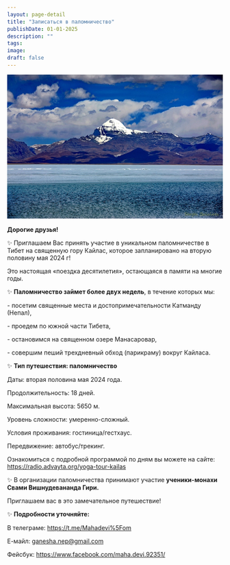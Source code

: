 ```yaml
---
layout: page-detail
title: "Записаться в паломничество"
publishDate: 01-01-2025
description: ""
tags:
image:
draft: false
---
```


![Кайлас 2024](/upload/medialibrary/712/712126b08724417aa30c4acef44abf28.jpg "Кайлас 2024")  

  
**Дорогие друзья!** 

  
 ✨ Приглашаем Вас принять участие в уникальном паломничестве в Тибет на священную гору Кайлас, которое запланировано на вторую половину мая 2024 г!

  
 Это настоящая «поездка десятилетия», остающаяся в памяти на многие годы.

  
 ✨ **Паломничество займет более двух недель**, в течение которых мы:

 \- посетим священные места и достопримечательности Катманду (Непал),

 \- проедем по южной части Тибета,

 \- остановимся на священном озере Манасаровар,

 \- совершим пеший трехдневный обход (парикраму) вокруг Кайласа.

  
 ✨ **Тип путешествия: паломничество** 

 Даты: вторая половина мая 2024 года.

 Продолжительность: 18 дней.

 Максимальная высота: 5650 м.

 Уровень сложности: умеренно-сложный.

 Условия проживания: гостиница/гестхаус.

 Передвижение: автобус/трекинг.

  
 Ознакомиться с подробной программой по дням вы можете на сайте: <https://radio.advayta.org/yoga-tour-kailas> 

  
 ✨ В организации паломничества принимают участие **ученики-монахи** **Свами Вишнудевананда Гири.** 

  
 Приглашаем вас в это замечательное путешествие!  

  
 ✨ **Подробности уточняйте:** 

 В телеграме: <https://t.me/Mahadevi%5Fom> 

 Е-майл: [ganesha.nep@gmail.com](mailto:ganesha.nep@gmail.com) 

 Фейсбук: <https://www.facebook.com/maha.devi.92351/> 
  
  
